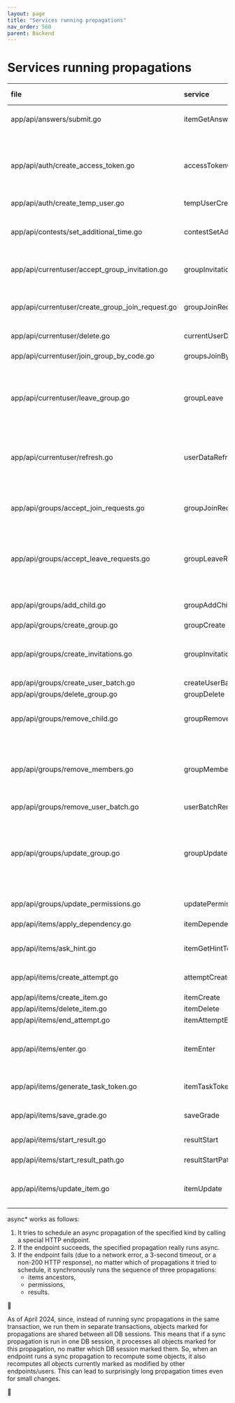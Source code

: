 ```yaml
---
layout: page
title: "Services running propagations"
nav_order: 560
parent: Backend
---
```

# Services running propagations

| file                                             | service                  | groups ancestors                                                            | items ancestors                   | permissions                                                                                                                                                                            | results                                                                     |
|:-------------------------------------------------|:-------------------------|:----------------------------------------------------------------------------|:----------------------------------|:---------------------------------------------------------------------------------------------------------------------------------------------------------------------------------------|:----------------------------------------------------------------------------|
| app/api/answers/submit.go                        | itemGetAnswerToken       |                                                                             |                                   | sync (if at least one item is unlocked by the results propagation)                                                                                                                     | sync                                                                        |
| app/api/auth/create_access_token.go              | accessTokenCreate        | sync (if the code is given)                                                 |                                   | sync (if new badges are loaded and 'group_membership' permissions are removed or at least one item is unlocked by the results propagation)                                             | sync (if new badges are loaded)                                             |
| app/api/auth/create_temp_user.go                 | tempUserCreate           | sync                                                                        |                                   |                                                                                                                                                                                        |                                                                             |
| app/api/contests/set_additional_time.go          | contestSetAdditionalTime | sync (if groups_groups.expires_at is changed)                               |                                   | sync (if groups_groups.expires_at is changed and at least one item is unlocked by the results propagation)                                                                             | sync (if groups_groups.expires_at is changed)                               |
| app/api/currentuser/accept_group_invitation.go   | groupInvitationAccept    | sync                                                                        |                                   | sync (if at least one item is unlocked by the results propagation)                                                                                                                     | sync                                                                        |
| app/api/currentuser/create_group_join_request.go | groupJoinRequestCreate   | sync (if the request is automatically accepted)                             |                                   | sync (if the request is automatically accepted and at least one item is unlocked by the results propagation)                                                                           | sync (if the request is automatically accepted)                             |
| app/api/currentuser/delete.go                    | currentUserDeletion      | sync                                                                        |                                   |                                                                                                                                                                                        |                                                                             |
| app/api/currentuser/join_group_by_code.go        | groupsJoinByCode         | sync                                                                        |                                   | sync (if at least one item is unlocked by the results propagation)                                                                                                                     | sync                                                                        |
| app/api/currentuser/leave_group.go               | groupLeave               | sync                                                                        |                                   | sync (if 'group_membership' permissions are removed or at least one item is unlocked by the results propagation)                                                                       | sync                                                                        |
| app/api/currentuser/refresh.go                   | userDataRefresh          | sync (if new badges are loaded)                                             |                                   | sync (if new badges are loaded and 'group_membership' permissions are removed or at least one item is unlocked by the results propagation)                                             | sync (if new badges are loaded)                                             |
| app/api/groups/accept_join_requests.go           | groupJoinRequestsAccept  | sync (if there are join requests to accept)                                 |                                   | sync (if there are join requests to accept and at least one item is unlocked by the results propagation)                                                                               | sync (if there are join requests to accept)                                 |
| app/api/groups/accept_leave_requests.go          | groupLeaveRequestsAccept | sync (if there are leave requests to accept)                                |                                   | sync (if there are leave requests to accept and 'group_membership' permissions are removed or at least one item is unlocked by the results propagation)                                | sync (if there are leave requests to accept)                                |
| app/api/groups/add_child.go                      | groupAddChild            | sync                                                                        |                                   | sync (if at least one item is unlocked by the results propagation)                                                                                                                     | sync                                                                        |
| app/api/groups/create_group.go                   | groupCreate              | sync                                                                        |                                   |                                                                                                                                                                                        |                                                                             |
| app/api/groups/create_invitations.go             | groupInvitationsCreate   | sync (if at least one join request is automatically accepted)               |                                   | sync (if at least one join request is automatically accepted and at least one item is unlocked by the results propagation)                                                             | sync (if at least one join request is automatically accepted)               |
| app/api/groups/create_user_batch.go              | createUserBatch          | sync                                                                        |                                   |                                                                                                                                                                                        |                                                                             |
| app/api/groups/delete_group.go                   | groupDelete              | sync                                                                        |                                   | sync                                                                                                                                                                                   |                                                                             |
| app/api/groups/remove_child.go                   | groupRemoveChild         | sync                                                                        |                                   | sync (if a child group is deleted or 'group_membership' permissions are removed)                                                                                                       |                                                                             |
| app/api/groups/remove_members.go                 | groupMembersRemove       | sync (if at least one member is removed)                                    |                                   | sync (if at least one member is removed and 'group_membership' permissions are removed or at least one item is unlocked by the results propagation)                                    | sync (if at least one member is removed)                                    |
| app/api/groups/remove_user_batch.go              | userBatchRemove          | sync                                                                        |                                   |                                                                                                                                                                                        |                                                                             |
| app/api/groups/update_group.go                   | groupUpdate              | sync (if group members are removed because of approval rules strengthening) |                                   | sync (if group members are removed because of approval rules strengthening and 'group_membership' permissions are removed or at least one item is unlocked by the results propagation) | sync (if group members are removed because of approval rules strengthening) |
| app/api/groups/update_permissions.go             | updatePermissions        |                                                                             |                                   | sync                                                                                                                                                                                   | sync (if 'can_view' or 'is_owner' is changed)                               |
| app/api/items/apply_dependency.go                | itemDependencyApply      |                                                                             |                                   | sync (if at least one item is unlocked)                                                                                                                                                | sync (if at least one item is unlocked)                                     |
| app/api/items/ask_hint.go                        | itemGetHintToken         |                                                                             |                                   | sync (if at least one item is unlocked by the results propagation)                                                                                                                     | sync                                                                        |
| app/api/items/create_attempt.go                  | attemptCreate            |                                                                             |                                   | sync (if at least one item is unlocked by the results propagation)                                                                                                                     | sync                                                                        |
| app/api/items/create_item.go                     | itemCreate               |                                                                             | async*                            | async*                                                                                                                                                                                 | async*                                                                      |
| app/api/items/delete_item.go                     | itemDelete               |                                                                             | sync                              | sync                                                                                                                                                                                   | sync                                                                        |
| app/api/items/end_attempt.go                     | itemAttemptEnd           | sync                                                                        |                                   |                                                                                                                                                                                        |                                                                             |
| app/api/items/enter.go                           | itemEnter                | sync (if items.participants_group_id is not null)                           |                                   | sync (if items.participants_group_id is not null and at least one item is unlocked by the results propagation)                                                                         | sync (if items.participants_group_id is not null)                           |
| app/api/items/generate_task_token.go             | itemTaskTokenGenerate    |                                                                             |                                   | sync (if at least one item is unlocked by the results propagation)                                                                                                                     | sync                                                                        |
| app/api/items/save_grade.go                      | saveGrade                |                                                                             |                                   | sync (if at least one item is unlocked by the results propagation)                                                                                                                     | sync                                                                        |
| app/api/items/start_result.go                    | resultStart              |                                                                             |                                   |                                                                                                                                                                                        | async* (if the result is inserted or updated)                               |
| app/api/items/start_result_path.go               | resultStartPath          |                                                                             |                                   |                                                                                                                                                                                        | async* (if the result are to be inserted)                                   |
| app/api/items/update_item.go                     | itemUpdate               |                                                                             | async* (if children are modified) | async* (if children are modified)                                                                                                                                                      | async* (if children/no_score/validation_type are modified)                  |

async* works as follows:
1. It tries to schedule an async propagation of the specified kind by calling a special HTTP endpoint.
2. If the endpoint succeeds, the specified propagation really runs async.
3. If the endpoint fails (due to a network error, a 3-second timeout, or a non-200 HTTP response), no matter which of propagations it tried to schedule, it synchronously runs the sequence of three propagations:
   - items ancestors,
   - permissions,
   - results.

🤷

As of April 2024, since, instead of running sync propagations in the same transaction, we run them in separate transactions, objects marked for propagations are shared between all DB sessions. This means that if a sync propagation is run in one DB session, it processes all objects marked for this propagation, no matter which DB session marked them. So, when an endpoint runs a sync propagation to recompute some objects, it also recomputes all objects currently marked as modified by other endpoints/users. This can lead to surprisingly long propagation times even for small changes.

🤷
